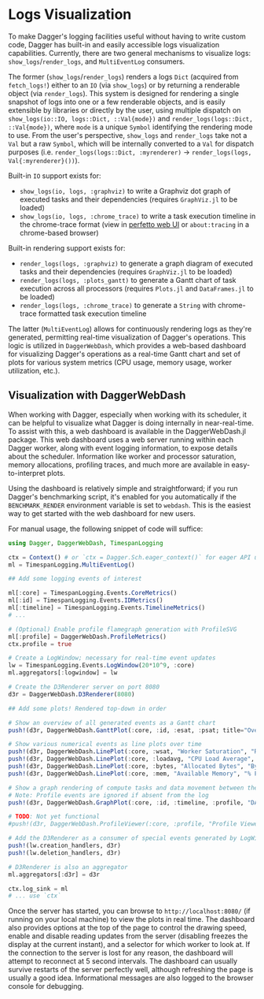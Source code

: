 # Logs Visualization

To make Dagger's logging facilities useful without having to write custom code,
Dagger has built-in and easily accessible logs visualization capabilities.
Currently, there are two general mechanisms to visualize logs:
`show_logs`/`render_logs`, and `MultiEventLog` consumers.

The former (`show_logs`/`render_logs`) renders a logs `Dict` (acquired from
`fetch_logs!`) either to an `IO` (via `show_logs`) or by returning a renderable
object (via `render_logs`). This system is designed for rendering a single
snapshot of logs into one or a few renderable objects, and is easily extensible
by libraries or directly by the user, using multiple dispatch on
`show_logs(io::IO, logs::Dict, ::Val{mode})` and
`render_logs(logs::Dict, ::Val{mode})`, where `mode` is a unique `Symbol`
identifying the rendering mode to use. From the user's perspective, `show_logs`
and `render_logs` take not a `Val` but a raw `Symbol`, which will be internally
converted to a `Val` for dispatch purposes
(i.e. `render_logs(logs::Dict, :myrenderer)` -> `render_logs(logs, Val{:myrenderer}())`).

Built-in `IO` support exists for:
- `show_logs(io, logs, :graphviz)` to write a Graphviz dot graph of executed tasks and their dependencies (requires `GraphViz.jl` to be loaded)
- `show_logs(io, logs, :chrome_trace)` to write a task execution timeline in the chrome-trace format (view in [perfetto web UI](https://ui.perfetto.dev/) or `about:tracing` in a chrome-based browser)

Built-in rendering support exists for:
- `render_logs(logs, :graphviz)` to generate a graph diagram of executed tasks and their dependencies (requires `GraphViz.jl` to be loaded)
- `render_logs(logs, :plots_gantt)` to generate a Gantt chart of task execution across all processors (requires `Plots.jl` and `DataFrames.jl` to be loaded)
- `render_logs(logs, :chrome_trace)` to generate a `String` with chrome-trace formatted task execution timeline

The latter (`MultiEventLog`) allows for continuously rendering logs as they're
generated, permitting real-time visualization of Dagger's operations. This
logic is utilized in `DaggerWebDash`, which provides a web-based dashboard for
visualizing Dagger's operations as a real-time Gantt chart and set of plots for
various system metrics (CPU usage, memory usage, worker utilization, etc.).

## Visualization with DaggerWebDash

When working with Dagger, especially when working with its scheduler, it can be
helpful to visualize what Dagger is doing internally in near-real-time. To
assist with this, a web dashboard is available in the DaggerWebDash.jl package.
This web dashboard uses a web server running within each Dagger worker, along
with event logging information, to expose details about the scheduler.
Information like worker and processor saturation, memory allocations, profiling
traces, and much more are available in easy-to-interpret plots.

Using the dashboard is relatively simple and straightforward; if you run
Dagger's benchmarking script, it's enabled for you automatically if the
`BENCHMARK_RENDER` environment variable is set to `webdash`. This is the
easiest way to get started with the web dashboard for new users.

For manual usage, the following snippet of code will suffice:

```julia
using Dagger, DaggerWebDash, TimespanLogging

ctx = Context() # or `ctx = Dagger.Sch.eager_context()` for eager API usage
ml = TimespanLogging.MultiEventLog()

## Add some logging events of interest

ml[:core] = TimespanLogging.Events.CoreMetrics()
ml[:id] = TimespanLogging.Events.IDMetrics()
ml[:timeline] = TimespanLogging.Events.TimelineMetrics()
# ...

# (Optional) Enable profile flamegraph generation with ProfileSVG
ml[:profile] = DaggerWebDash.ProfileMetrics()
ctx.profile = true

# Create a LogWindow; necessary for real-time event updates
lw = TimespanLogging.Events.LogWindow(20*10^9, :core)
ml.aggregators[:logwindow] = lw

# Create the D3Renderer server on port 8080
d3r = DaggerWebDash.D3Renderer(8080)

## Add some plots! Rendered top-down in order

# Show an overview of all generated events as a Gantt chart
push!(d3r, DaggerWebDash.GanttPlot(:core, :id, :esat, :psat; title="Overview"))

# Show various numerical events as line plots over time
push!(d3r, DaggerWebDash.LinePlot(:core, :wsat, "Worker Saturation", "Running Tasks"))
push!(d3r, DaggerWebDash.LinePlot(:core, :loadavg, "CPU Load Average", "Average Running Threads"))
push!(d3r, DaggerWebDash.LinePlot(:core, :bytes, "Allocated Bytes", "Bytes"))
push!(d3r, DaggerWebDash.LinePlot(:core, :mem, "Available Memory", "% Free"))

# Show a graph rendering of compute tasks and data movement between them
# Note: Profile events are ignored if absent from the log
push!(d3r, DaggerWebDash.GraphPlot(:core, :id, :timeline, :profile, "DAG"))

# TODO: Not yet functional
#push!(d3r, DaggerWebDash.ProfileViewer(:core, :profile, "Profile Viewer"))

# Add the D3Renderer as a consumer of special events generated by LogWindow
push!(lw.creation_handlers, d3r)
push!(lw.deletion_handlers, d3r)

# D3Renderer is also an aggregator
ml.aggregators[:d3r] = d3r

ctx.log_sink = ml
# ... use `ctx`
```

Once the server has started, you can browse to `http://localhost:8080/` (if
running on your local machine) to view the plots in real time. The dashboard
also provides options at the top of the page to control the drawing speed,
enable and disable reading updates from the server (disabling freezes the
display at the current instant), and a selector for which worker to look at. If
the connection to the server is lost for any reason, the dashboard will attempt
to reconnect at 5 second intervals. The dashboard can usually survive restarts
of the server perfectly well, although refreshing the page is usually a good
idea. Informational messages are also logged to the browser console for
debugging.
